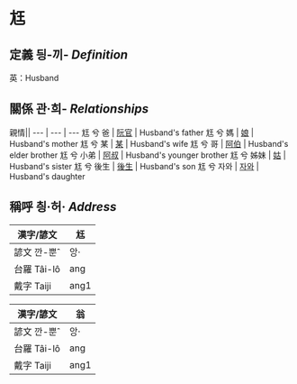 # 尪
## 定義 딍-끼- _Definition_




英：Husband

## 關係 관·희- _Relationships_

親情||
--- | --- | --- 
尪 兮 爸 | [阮官](member57.md) | Husband's father
尪 兮 媽 | [娘](member58.md) | Husband's mother
尪 兮 某 | [某](member18.md) | Husband's wife
尪 兮 哥 | [阿伯](member59.md) | Husband's elder brother
尪 兮 小弟 | [阿叔](member60.md) | Husband's younger brother
尪 兮 姊妹 | [姑](member61.md) | Husband's sister
尪 兮 後生 | [後生](member19.md) | Husband's son
尪 兮 자와 | [자와](member20.md) | Husband's daughter


## 稱呼 칑·허· _Address_

漢字/諺文 | 尪
--- | ---
諺文 깐-뿐ˆ | 앙·
台羅 Tâi-lô | ang
戴字 Taiji | ang1


漢字/諺文 | 翁
--- | ---
諺文 깐-뿐ˆ | 앙·
台羅 Tâi-lô | ang
戴字 Taiji | ang1


